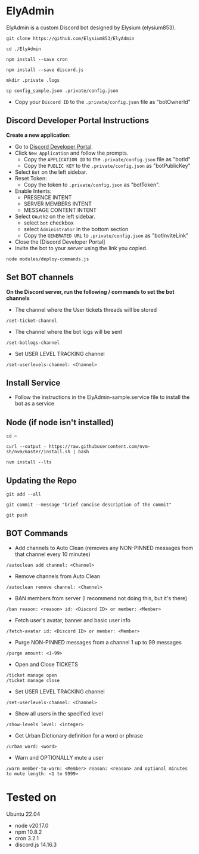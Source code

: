 # ElyAdmin
ElyAdmin is a custom Discord bot designed by Elysium (elysium853).

```
git clone https://github.com/Elysium853/ElyAdmin
```
```
cd ./ElyAdmin
```
```
npm install --save cron
```
```
npm install --save discord.js
```
```
mkdir .private .logs
```
```
cp config_sample.json .private/config.json
```
- Copy your `Discord ID` to the `.private/config.json` file as "botOwnerId"
## Discord Developer Portal Instructions
**Create a new application**:
  - Go to [Discord Developer Portal](https://discord.com/developers/applications).
  - Click `New Application` and follow the prompts.
    - Copy the `APPLICATION ID` to the `.private/config.json` file as "botId"
    - Copy the `PUBLIC KEY` to the `.private/config.json` as "botPublicKey"
  - Select `Bot` on the left sidebar.
  - Reset Token:
    - Copy the token to `.private/config.json` as "botToken".
  - Enable Intents:
    - PRESENCE INTENT
    - SERVER MEMBERS INTENT
    - MESSAGE CONTENT INTENT
  - Select `OAuth2` on the left sidebar.
    - select `bot` checkbox
    - select `Administrator` in the bottom section
    - Copy the `GENERATED URL` to `.private/config.json` as "botInviteLink"
  - Close the [Discord Developer Portal]
  - Invite the bot to your server using the link you copied.
```
node modules/deploy-commands.js
```
## Set BOT channels
**On the Discord server, run the following / commands to set the bot channels**
  - The channel where the User tickets threads will be stored
```
/set-ticket-channel
```
  - The channel where the bot logs will be sent
```
/set-botlogs-channel
```
  - Set USER LEVEL TRACKING channel
```
/set-userlevels-channel: <Channel>
```
## Install Service
- Follow the instructions in the ElyAdmin-sample.service file to install the bot as a service
## Node (if node isn't installed)
```
cd ~
```
```
curl --output - https://raw.githubusercontent.com/nvm-sh/nvm/master/install.sh | bash
```
```
nvm install --lts
```
## Updating the Repo
```
git add --all
```
```
git commit --message "brief concise description of the commit"
```
```
git push
```
## BOT Commands
  - Add channels to Auto Clean (removes any NON-PINNED messages from that channel every 10 minutes)
```
/autoclean add channel: <Channel>
```
  - Remove channels from Auto Clean
```
/autoclean remove channel: <Channel>
```
  - BAN members from server (I recommend not doing this, but it's there)
```
/ban reason: <reason> id: <Discord ID> or member: <Member>
```
  - Fetch user's avatar, banner and basic user info
```
/fetch-avatar id: <Discord ID> or member: <Member>
```
  - Purge NON-PINNED messages from a channel 1 up to 99 messages
```
/purge amount: <1-99>
```
  - Open and Close TICKETS
```
/ticket manage open
/ticket manage close
```
  - Set USER LEVEL TRACKING channel
```
/set-userlevels-channel: <Channel>
```
  - Show all users in the specified level
```
/show-levels level: <integer>
```
  - Get Urban Dictionary definition for a word or phrase
```
/urban word: <word>
```
  - Warn and OPTIONALLY mute a user
```
/warn member-to-warn: <Member> reason: <reason> and optional minutes to mute length: <1 to 9999>
```
# Tested on
Ubuntu 22.04
- node v20.17.0
- npm 10.8.2
- cron 3.2.1
- discord.js 14.16.3
